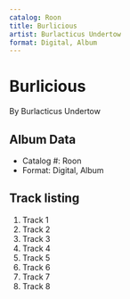 ```yaml
---
catalog: Roon
title: Burlicious
artist: Burlacticus Undertow
format: Digital, Album
---
```


# Burlicious

By Burlacticus Undertow

## Album Data

- Catalog #: Roon
- Format: Digital, Album


## Track listing


1. Track 1
2. Track 2
3. Track 3
4. Track 4
5. Track 5
6. Track 6
7. Track 7
8. Track 8


